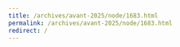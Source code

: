 ```yaml
---
title: /archives/avant-2025/node/1683.html
permalink: /archives/avant-2025/node/1683.html
redirect: /
---
```

